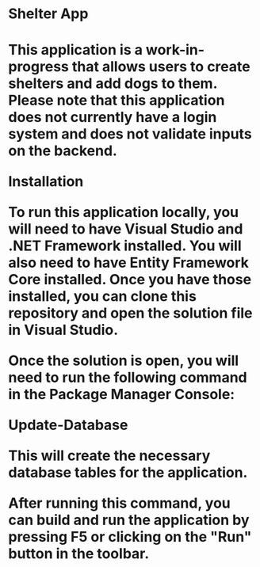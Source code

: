 <h1>Shelter App<h1>

This application is a work-in-progress that allows users to create shelters and add dogs to them. Please note that this application does not currently have a login system and does not validate inputs on the backend.

Installation

To run this application locally, you will need to have Visual Studio and .NET Framework installed. You will also need to have Entity Framework Core installed. Once you have those installed, you can clone this repository and open the solution file in Visual Studio.

Once the solution is open, you will need to run the following command in the Package Manager Console:

Update-Database

This will create the necessary database tables for the application.

After running this command, you can build and run the application by pressing F5 or clicking on the "Run" button in the toolbar.
